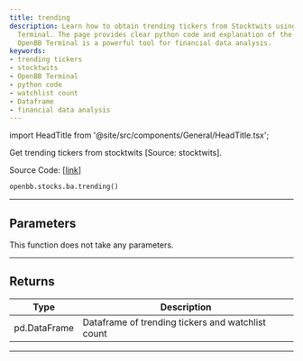 ```yaml
---
title: trending
description: Learn how to obtain trending tickers from Stocktwits using the OpenBB
  Terminal. The page provides clear python code and explanation of the returned dataframe.
  OpenBB Terminal is a powerful tool for financial data analysis.
keywords:
- trending tickers
- stocktwits
- OpenBB Terminal
- python code
- watchlist count
- Dataframe
- financial data analysis
---
```


import HeadTitle from '@site/src/components/General/HeadTitle.tsx';

<HeadTitle title="trending - Ba - Stocks - Reference | OpenBB SDK Docs" />

Get trending tickers from stocktwits [Source: stocktwits].

Source Code: [[link](https://github.com/OpenBB-finance/OpenBBTerminal/tree/main/openbb_terminal/common/behavioural_analysis/stocktwits_model.py#L79)]

```python
openbb.stocks.ba.trending()
```

---

## Parameters

This function does not take any parameters.

---

## Returns

| Type | Description |
| ---- | ----------- |
| pd.DataFrame | Dataframe of trending tickers and watchlist count |
---
